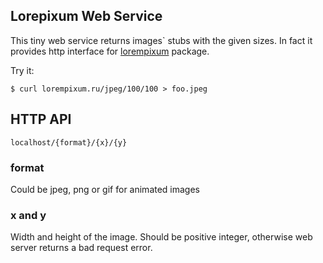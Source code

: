 ## Lorepixum Web Service

This tiny web service returns images` stubs with the given sizes. In fact it provides http interface for [lorempixum](github.com/vitkarpov/lorempixum) package.

Try it:

```
$ curl lorempixum.ru/jpeg/100/100 > foo.jpeg
```

## HTTP API

```
localhost/{format}/{x}/{y}
```

### format

Could be jpeg, png or gif for animated images

### x and y

Width and height of the image. Should be positive integer, otherwise web server returns a bad request error.
